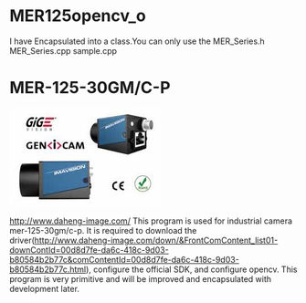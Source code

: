 # MER125opencv_o
I have Encapsulated into a class.You can only use the MER_Series.h MER_Series.cpp sample.cpp
# MER-125-30GM/C-P
   ![Image text](https://raw.githubusercontent.com/NikofoxS/kinds_of_cameras/master/MER125opencv_o/DaHeng_OpenCamera/the%20camera.JPG)
   
   http://www.daheng-image.com/
      This program is used for industrial camera mer-125-30gm/c-p. It is required to download the driver(http://www.daheng-image.com/down/&FrontComContent_list01-downContId=00d8d7fe-da6c-418c-9d03-b80584b2b77c&comContentId=00d8d7fe-da6c-418c-9d03-b80584b2b77c.html), configure the official SDK, and configure opencv.
      This program is very primitive and will be improved and encapsulated with development later.
